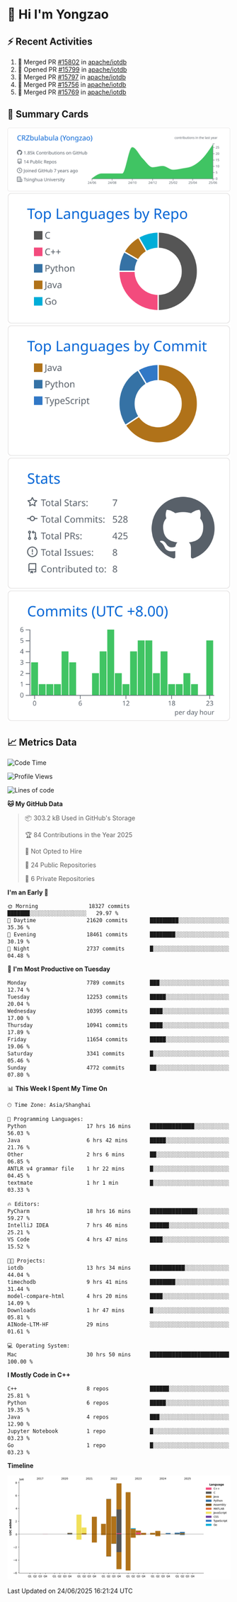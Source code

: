 # 👋 Hi I'm Yongzao

## ⚡ Recent Activities
<!--START_SECTION:activity-->
1. 🎉 Merged PR [#15802](https://github.com/apache/iotdb/pull/15802) in [apache/iotdb](https://github.com/apache/iotdb)
2. 💪 Opened PR [#15799](https://github.com/apache/iotdb/pull/15799) in [apache/iotdb](https://github.com/apache/iotdb)
3. 🎉 Merged PR [#15797](https://github.com/apache/iotdb/pull/15797) in [apache/iotdb](https://github.com/apache/iotdb)
4. 🎉 Merged PR [#15756](https://github.com/apache/iotdb/pull/15756) in [apache/iotdb](https://github.com/apache/iotdb)
5. 🎉 Merged PR [#15769](https://github.com/apache/iotdb/pull/15769) in [apache/iotdb](https://github.com/apache/iotdb)
<!--END_SECTION:activity-->

## 🎑 Summary Cards

[![](https://raw.githubusercontent.com/CRZbulabula/CRZbulabula/main/profile-summary-card-output/github/0-profile-details.svg)](https://github.com/vn7n24fzkq/github-profile-summary-cards)
[![](https://raw.githubusercontent.com/CRZbulabula/CRZbulabula/main/profile-summary-card-output/github/1-repos-per-language.svg)](https://github.com/vn7n24fzkq/github-profile-summary-cards) [![](https://raw.githubusercontent.com/CRZbulabula/CRZbulabula/main/profile-summary-card-output/github/2-most-commit-language.svg)](https://github.com/vn7n24fzkq/github-profile-summary-cards)
[![](https://raw.githubusercontent.com/CRZbulabula/CRZbulabula/main/profile-summary-card-output/github/3-stats.svg)](https://github.com/vn7n24fzkq/github-profile-summary-cards) [![](https://raw.githubusercontent.com/CRZbulabula/CRZbulabula/main/profile-summary-card-output/github/4-productive-time.svg)](https://github.com/vn7n24fzkq/github-profile-summary-cards)

## 📈 Metrics Data

<!--START_SECTION:waka-->
![Code Time](http://img.shields.io/badge/Code%20Time-960%20hrs%2011%20mins-blue)

![Profile Views](http://img.shields.io/badge/Profile%20Views-0-blue)

![Lines of code](https://img.shields.io/badge/From%20Hello%20World%20I%27ve%20Written-34.2%20million%20lines%20of%20code-blue)

**🐱 My GitHub Data** 

> 📦 303.2 kB Used in GitHub's Storage 
 > 
> 🏆 84 Contributions in the Year 2025
 > 
> 🚫 Not Opted to Hire
 > 
> 📜 24 Public Repositories 
 > 
> 🔑 6 Private Repositories 
 > 
**I'm an Early 🐤** 

```text
🌞 Morning                18327 commits       ███████░░░░░░░░░░░░░░░░░░   29.97 % 
🌆 Daytime                21620 commits       █████████░░░░░░░░░░░░░░░░   35.36 % 
🌃 Evening                18461 commits       ████████░░░░░░░░░░░░░░░░░   30.19 % 
🌙 Night                  2737 commits        █░░░░░░░░░░░░░░░░░░░░░░░░   04.48 % 
```
📅 **I'm Most Productive on Tuesday** 

```text
Monday                   7789 commits        ███░░░░░░░░░░░░░░░░░░░░░░   12.74 % 
Tuesday                  12253 commits       █████░░░░░░░░░░░░░░░░░░░░   20.04 % 
Wednesday                10395 commits       ████░░░░░░░░░░░░░░░░░░░░░   17.00 % 
Thursday                 10941 commits       ████░░░░░░░░░░░░░░░░░░░░░   17.89 % 
Friday                   11654 commits       █████░░░░░░░░░░░░░░░░░░░░   19.06 % 
Saturday                 3341 commits        █░░░░░░░░░░░░░░░░░░░░░░░░   05.46 % 
Sunday                   4772 commits        ██░░░░░░░░░░░░░░░░░░░░░░░   07.80 % 
```


📊 **This Week I Spent My Time On** 

```text
🕑︎ Time Zone: Asia/Shanghai

💬 Programming Languages: 
Python                   17 hrs 16 mins      ██████████████░░░░░░░░░░░   56.03 % 
Java                     6 hrs 42 mins       █████░░░░░░░░░░░░░░░░░░░░   21.76 % 
Other                    2 hrs 6 mins        ██░░░░░░░░░░░░░░░░░░░░░░░   06.85 % 
ANTLR v4 grammar file    1 hr 22 mins        █░░░░░░░░░░░░░░░░░░░░░░░░   04.45 % 
textmate                 1 hr 1 min          █░░░░░░░░░░░░░░░░░░░░░░░░   03.33 % 

🔥 Editors: 
PyCharm                  18 hrs 16 mins      ███████████████░░░░░░░░░░   59.27 % 
IntelliJ IDEA            7 hrs 46 mins       ██████░░░░░░░░░░░░░░░░░░░   25.21 % 
VS Code                  4 hrs 47 mins       ████░░░░░░░░░░░░░░░░░░░░░   15.52 % 

🐱‍💻 Projects: 
iotdb                    13 hrs 34 mins      ███████████░░░░░░░░░░░░░░   44.04 % 
timechodb                9 hrs 41 mins       ████████░░░░░░░░░░░░░░░░░   31.44 % 
model-compare-html       4 hrs 20 mins       ████░░░░░░░░░░░░░░░░░░░░░   14.09 % 
Downloads                1 hr 47 mins        █░░░░░░░░░░░░░░░░░░░░░░░░   05.81 % 
AINode-LTM-HF            29 mins             ░░░░░░░░░░░░░░░░░░░░░░░░░   01.61 % 

💻 Operating System: 
Mac                      30 hrs 50 mins      █████████████████████████   100.00 % 
```

**I Mostly Code in C++** 

```text
C++                      8 repos             ██████░░░░░░░░░░░░░░░░░░░   25.81 % 
Python                   6 repos             █████░░░░░░░░░░░░░░░░░░░░   19.35 % 
Java                     4 repos             ███░░░░░░░░░░░░░░░░░░░░░░   12.90 % 
Jupyter Notebook         1 repo              █░░░░░░░░░░░░░░░░░░░░░░░░   03.23 % 
Go                       1 repo              █░░░░░░░░░░░░░░░░░░░░░░░░   03.23 % 
```



**Timeline**

![Lines of Code chart](https://raw.githubusercontent.com/CRZbulabula/CRZbulabula/main/assets/bar_graph.png)


 Last Updated on 24/06/2025 16:21:24 UTC
<!--END_SECTION:waka-->

